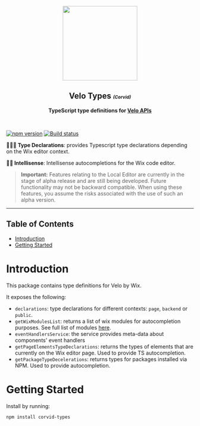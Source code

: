 <p align="center">
  <img width="200" src="https://static.wixstatic.com/media/85a3c2_d1356dc7622b48cab7017b24d9fa922c~mv2.png">
</p>
<h2 align="center"><strong>Velo Types</strong> <span style="font-size: 12px; font-style: italic;">(Corvid)</span></h2>
<p align="center">
  <b>TypeScript type definitions for <a href="https://www.wix.com/velo/reference/">Velo APIs</a></b>
</p>
<br>

[![npm version][npm-badge]][npm]
[![Build status](build-status)][build]  

**👩🏻‍💻 Type Declarations**: provides Typescript type declarations depending on the Wix editor context.

**🏃🏽 Intellisense**: Intellisense autocompletions for the Wix code editor.

> **Important:**
Features relating to the Local Editor are currently in the stage of alpha release and are still being developed. Future functionality may not be backward compatible. When using these features, you assume the risks associated with the use of such an alpha version.

<hr />

## Table of Contents

- [Introduction](#introduction)
- [Getting Started](#getting-started)

# Introduction
This package contains type definitions for Velo by Wix.

It exposes the following:
* `declarations`: type declarations for different contexts: `page`, `backend` or `public`.
* `getWixModulesList`: returns a list of wix modules for autocompletion purposes. See full list of modules [here](https://www.wix.com/velo/reference/).
* `eventHandlersService`: the service provides meta-data about components' event handlers
* `getPageElementsTypeDeclarations`: returns the types of elements that are currently on the Wix editor page. Used to provide TS autocompletion.
* `getPackageTypeDecelerations`: returns types for packages installed via NPM. Used to provide autocompletion.

# Getting Started
Install by running:
```shell
npm install corvid-types
```

[npm]: https://www.npmjs.com/package/corvid-types
[npm-badge]: https://img.shields.io/npm/v/corvid-types.svg?style=flat
[build]: https://travis-ci.com/wix-incubator/corvid-types
[build-badge]: http://img.shields.io/travis/com/wix-incubator/corvid-types/master.svg?style=flat